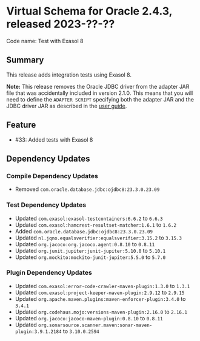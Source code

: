 # Virtual Schema for Oracle 2.4.3, released 2023-??-??

Code name: Test with Exasol 8

## Summary

This release adds integration tests using Exasol 8.

**Note:** This release removes the Oracle JDBC driver from the adapter JAR file that was accidentally included in version 2.1.0. This means that you will need to define the `ADAPTER SCRIPT` specifying both the adapter JAR and the JDBC driver JAR as described in the [user guide](../user_guide/oracle_user_guide.md#installing-the-adapter-script).

## Feature

* #33: Added tests with Exasol 8

## Dependency Updates

### Compile Dependency Updates

* Removed `com.oracle.database.jdbc:ojdbc8:23.3.0.23.09`

### Test Dependency Updates

* Updated `com.exasol:exasol-testcontainers:6.6.2` to `6.6.3`
* Updated `com.exasol:hamcrest-resultset-matcher:1.6.1` to `1.6.2`
* Added `com.oracle.database.jdbc:ojdbc8:23.3.0.23.09`
* Updated `nl.jqno.equalsverifier:equalsverifier:3.15.2` to `3.15.3`
* Updated `org.jacoco:org.jacoco.agent:0.8.10` to `0.8.11`
* Updated `org.junit.jupiter:junit-jupiter:5.10.0` to `5.10.1`
* Updated `org.mockito:mockito-junit-jupiter:5.5.0` to `5.7.0`

### Plugin Dependency Updates

* Updated `com.exasol:error-code-crawler-maven-plugin:1.3.0` to `1.3.1`
* Updated `com.exasol:project-keeper-maven-plugin:2.9.12` to `2.9.15`
* Updated `org.apache.maven.plugins:maven-enforcer-plugin:3.4.0` to `3.4.1`
* Updated `org.codehaus.mojo:versions-maven-plugin:2.16.0` to `2.16.1`
* Updated `org.jacoco:jacoco-maven-plugin:0.8.10` to `0.8.11`
* Updated `org.sonarsource.scanner.maven:sonar-maven-plugin:3.9.1.2184` to `3.10.0.2594`
